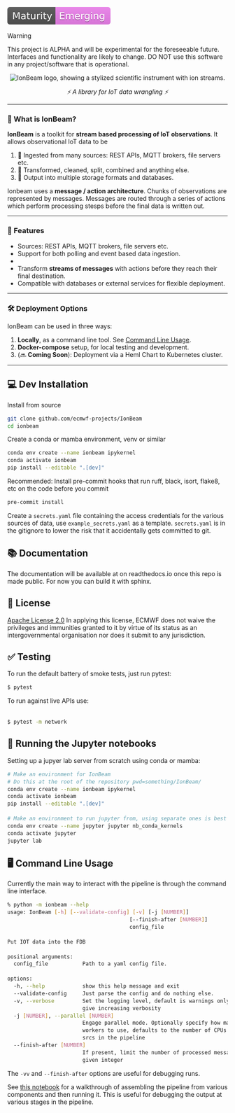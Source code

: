 ![Static Badge](https://github.com/ecmwf/codex/raw/refs/heads/main/Project%20Maturity/emerging_badge.svg)

> [!WARNING]
> This project is ALPHA and will be experimental for the foreseeable future. Interfaces and functionality are likely to change. DO NOT use this software in any project/software that is operational.

<p align="center">
    <img alt="IonBeam logo, showing a stylized scientific instrument with ion streams." src="https://github.com/ecmwf-projects/iot-ingester/blob/ac8c020bda2a1143d0c4ffb6a29ff58eb0e2c790/ionbeam.png">
</p>

<p align="center">
    <em>⚡️ A library for IoT data wrangling ⚡️</em>
</p>

---


### 📡 What is IonBeam?

**IonBeam** is a toolkit for **stream based processing of IoT observations**. It allows observational IoT data to be 
1. 🔗 Ingested from many sources: REST APIs, MQTT brokers, file servers etc.
2. 🔄 Transformed, cleaned, split, combined and anything else.
3. 💾 Output into multiple storage formats and databases.

Ionbeam uses a **message / action architecture**. Chunks of observations are represented by messages. Messages are routed through a series of actions which perform processing stesps before the final data is written out.

---

### 🚀 Features

- Sources: REST APIs, MQTT brokers, file servers etc.
- Support for both polling and event based data ingestion.
- 
- Transform **streams of messages** with actions before they reach their final destination.
- Compatible with databases or external services for flexible deployment.

---

### 🛠️ Deployment Options

IonBeam can be used in three ways:

1. **Locally**, as a command line tool. See [Command Line Usage](#).
2. **Docker-compose** setup, for local testing and development.
3. (🔜 **Coming Soon**): Deployment via a Heml Chart to Kubernetes cluster.

---

## 💻 Dev Installation

Install from source

```sh
git clone github.com/ecmwf-projects/IonBeam
cd ionbeam
```

Create a conda or mamba environment, venv or similar

```sh
conda env create --name ionbeam ipykernel
conda activate ionbeam
pip install --editable ".[dev]"
```

Recommended: Install pre-commit hooks that run ruff, black, isort, flake8, etc on the code before you commit

```sh
pre-commit install
```

Create a `secrets.yaml` file containing the access credentials for the various sources of data, use `example_secrets.yaml` as a template. `secrets.yaml` is in the gitignore to lower the risk that it accidentally gets committed to git.

## 📚 Documentation

The documentation will be available at on readthedocs.io once this repo is made public. For now you can build it with sphinx.

## 📜 License

[Apache License 2.0](LICENSE) In applying this license, ECMWF does not waive the privileges and immunities
granted to it by virtue of its status as an intergovernmental organisation nor does it submit to any jurisdiction.

## ✅ Testing

To run the default battery of smoke tests, just run pytest:

```sh
$ pytest
```

To run against live APIs use:
```sh

$ pytest -m network
```

## 📓 Running the Jupyter notebooks

Setting up a jupyer lab server from scratch using conda or mamba:

```sh
# Make an environment for IonBeam
# Do this at the root of the repository pwd=something/IonBeam/
conda env create --name ionbeam ipykernel
conda activate ionbeam
pip install --editable ".[dev]"

# Make an environment to run jupyter from, using separate ones is best practice
conda env create --name jupyter jupyter nb_conda_kernels 
conda activate jupyter
jupyter lab
```


## 🖥️ Command Line Usage
Currently the main way to interact with the pipeline is through the command line interface.
```bash
% python -m ionbeam --help
usage: IonBeam [-h] [--validate-config] [-v] [-j [NUMBER]]
                                       [--finish-after [NUMBER]]
                                       config_file

Put IOT data into the FDB

positional arguments:
  config_file           Path to a yaml config file.

options:
  -h, --help            show this help message and exit
  --validate-config     Just parse the config and do nothing else.
  -v, --verbose         Set the logging level, default is warnings only, -v and -vv
                        give increasing verbosity
  -j [NUMBER], --parallel [NUMBER]
                        Engage parallel mode. Optionally specify how many parallel
                        workers to use, defaults to the number of CPUs + the number of
                        srcs in the pipeline
  --finish-after [NUMBER]
                        If present, limit the number of processed messages to 1 or the
                        given integer
```
The `-vv` and `--finish-after` options are useful for debugging runs.

See [this notebook](examples/notebooks/run_the_pipeline_manually.ipynb) for a walkthrough of assembling the pipeline from various components and then running it. This is useful for debugging the output at various stages in the pipeline.

